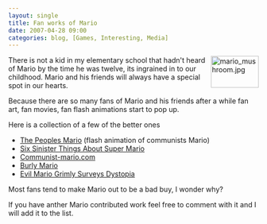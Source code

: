 ```yaml
---
layout: single
title: Fan works of Mario 
date: 2007-04-28 09:00
categories: blog, [Games, Interesting, Media]
---
```

<img src="/public/uploads/2007/04/.thumbs/.mario_mushroom.jpg" alt="mario_mushroom.jpg" title="mario_mushroom.jpg" align="right" border="0" height="64" width="96" />There is not a kid in my elementary school that hadn't heard of Mario by the time he was twelve, its ingrained in to our childhood.  Mario and his friends will always have a special spot in our hearts.

Because there are so many fans of Mario and his friends after a while fan art, fan movies, fan flash animations start to pop up.

Here is a collection of a few of the better ones
<ul>
	<li><a href="http://www.88by31.com/flashman/thepeoplesmario.swf">The Peoples Mario</a> (flash animation of communists Mario)</li>
	<li><a href="http://www.destructoid.com/six-sinister-things-about-super-mario-28654.phtml">Six Sinister Things About Super Mario</a></li>
	<li><a href="http://www.communist-mario.com/">Communist-mario.com</a></li>
	<li><a href="http://community.livejournal.com/lifemetercomics/26917.html">Burly Mario </a></li>
	<li><a href="http://kotaku.com/gaming/mario/evil-mario-grimly-surveys-dystopia-205709.php">Evil Mario Grimly Surveys Dystopia</a></li>
</ul>
Most fans tend to make Mario out to be a bad buy, I wonder why?

If you have anther Mario contributed work feel free to comment with it and I will add it to the list.
